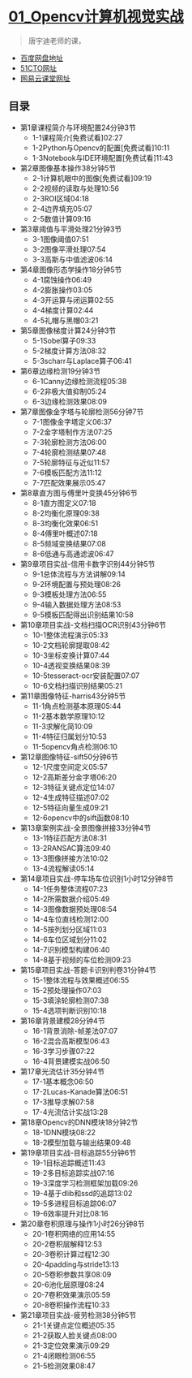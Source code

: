 # [01_Opencv计算机视觉实战](https://www.bilibili.com/video/av59316056?from=search&seid=13791630624347815337)
> 唐宇迪老师的课，
+ [百度网盘地址](https://pan.baidu.com/disk/home#/all?vmode=list&path=%2F1.教程%2F08.图像处理%2FOpenCV计算机视觉实战(Python版))
+ [51CTO网址](https://edu.51cto.com/course/16729.html)
+ [网易云课堂网址](https://study.163.com/course/introduction.htm?courseId=1208943817#/courseDetail?tab=1)

## 目录

+ 第1章课程简介与环境配置24分钟3节
  + 1-1课程简介[免费试看]02:27
  + 1-2Python与Opencv的配置[免费试看]10:11
  + 1-3Notebook与IDE环境配置[免费试看]11:43
+ 第2章图像基本操作38分钟5节
  + 2-1计算机眼中的图像[免费试看]09:19
  + 2-2视频的读取与处理10:56
  + 2-3ROI区域04:18
  + 2-4边界填充05:07
  + 2-5数值计算09:16
+ 第3章阈值与平滑处理21分钟3节
  + 3-1图像阈值07:51
  + 3-2图像平滑处理07:54
  + 3-3高斯与中值滤波06:14
+ 第4章图像形态学操作18分钟5节
  + 4-1腐蚀操作06:49
  + 4-2膨胀操作03:05
  + 4-3开运算与闭运算02:55
  + 4-4梯度计算02:44
  + 4-5礼帽与黑帽03:21
+ 第5章图像梯度计算24分钟3节
  + 5-1Sobel算子09:33
  + 5-2梯度计算方法08:32
  + 5-3scharr与Laplace算子06:41
+ 第6章边缘检测19分钟3节
  + 6-1Canny边缘检测流程05:38
  + 6-2非极大值抑制05:24
  + 6-3边缘检测效果08:09
+ 第7章图像金字塔与轮廓检测56分钟7节
  + 7-1图像金字塔定义06:37
  + 7-2金字塔制作方法07:25
  + 7-3轮廓检测方法06:00
  + 7-4轮廓检测结果07:48
  + 7-5轮廓特征与近似11:57
  + 7-6模板匹配方法11:12
  + 7-7匹配效果展示05:47
+ 第8章直方图与傅里叶变换45分钟6节
  + 8-1直方图定义07:18
  + 8-2均衡化原理09:38
  + 8-3均衡化效果06:51
  + 8-4傅里叶概述07:18
  + 8-5频域变换结果07:08
  + 8-6低通与高通滤波06:47
+ 第9章项目实战-信用卡数字识别44分钟5节
  + 9-1总体流程与方法讲解09:14
  + 9-2环境配置与预处理08:26
  + 9-3模板处理方法06:55
  + 9-4输入数据处理方法08:53
  + 9-5模板匹配得出识别结果10:58
+ 第10章项目实战-文档扫描OCR识别43分钟6节
  + 10-1整体流程演示05:33
  + 10-2文档轮廓提取08:42
  + 10-3坐标变换计算07:44
  + 10-4透视变换结果08:39
  + 10-5tesseract-ocr安装配置07:07
  + 10-6文档扫描识别结果05:21
+ 第11章图像特征-harris43分钟5节
  + 11-1角点检测基本原理05:44
  + 11-2基本数学原理10:12
  + 11-3求解化简10:09
  + 11-4特征归属划分10:53
  + 11-5opencv角点检测06:10
+ 第12章图像特征-sift50分钟6节
  + 12-1尺度空间定义05:57
  + 12-2高斯差分金字塔06:20
  + 12-3特征关键点定位14:07
  + 12-4生成特征描述07:02
  + 12-5特征向量生成09:21
  + 12-6opencv中的sift函数08:10
+ 第13章案例实战-全景图像拼接33分钟4节
  + 13-1特征匹配方法08:31
  + 13-2RANSAC算法09:40
  + 13-3图像拼接方法10:02
  + 13-4流程解读05:14
+ 第14章项目实战-停车场车位识别1小时12分钟8节
  + 14-1任务整体流程07:23
  + 14-2所需数据介绍05:49
  + 14-3图像数据预处理08:54
  + 14-4车位直线检测12:00
  + 14-5按列划分区域11:03
  + 14-6车位区域划分11:02
  + 14-7识别模型构建06:40
  + 14-8基于视频的车位检测09:23
+ 第15章项目实战-答题卡识别判卷31分钟4节
  + 15-1整体流程与效果概述06:55
  + 15-2预处理操作07:03
  + 15-3填涂轮廓检测07:38
  + 15-4选项判断识别10:18
+ 第16章背景建模28分钟4节
  + 16-1背景消除-帧差法07:07
  + 16-2混合高斯模型06:43
  + 16-3学习步骤07:22
  + 16-4背景建模实战06:50
+ 第17章光流估计35分钟4节
  + 17-1基本概念06:50
  + 17-2Lucas-Kanade算法06:51
  + 17-3推导求解07:58
  + 17-4光流估计实战13:28
+ 第18章Opencv的DNN模块18分钟2节
  + 18-1DNN模块08:22
  + 18-2模型加载与输出结果09:48
+ 第19章项目实战-目标追踪55分钟6节
  + 19-1目标追踪概述11:43
  + 19-2多目标追踪实战07:16
  + 19-3深度学习检测框架加载09:26
  + 19-4基于dlib和ssd的追踪13:02
  + 19-5多进程目标追踪06:07
  + 19-6效率提升对比08:16
+ 第20章卷积原理与操作1小时26分钟8节
  + 20-1卷积网络的应用14:55
  + 20-2卷积层解释12:53
  + 20-3卷积计算过程12:30
  + 20-4padding与stride13:13
  + 20-5卷积参数共享08:09
  + 20-6池化层原理08:24
  + 20-7卷积效果演示05:59
  + 20-8卷积操作流程10:33
+ 第21章项目实战-疲劳检测38分钟5节
  + 21-1关键点定位概述05:35
  + 21-2获取人脸关键点08:00
  + 21-3定位效果演示09:29
  + 21-4闭眼检测06:55
  + 21-5检测效果08:47

